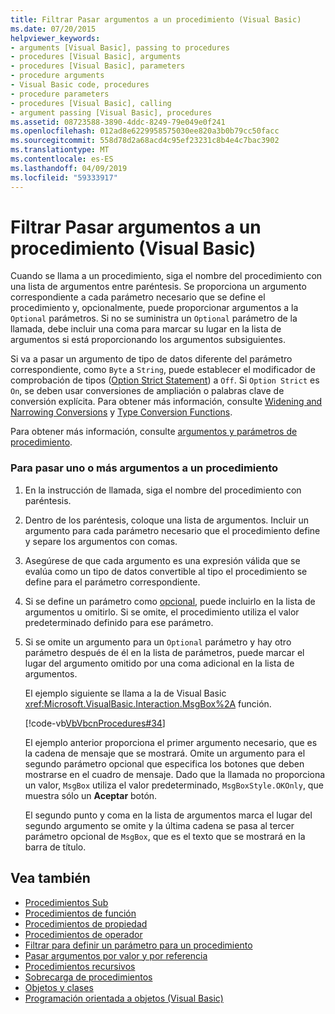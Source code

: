 ```yaml
---
title: Filtrar Pasar argumentos a un procedimiento (Visual Basic)
ms.date: 07/20/2015
helpviewer_keywords:
- arguments [Visual Basic], passing to procedures
- procedures [Visual Basic], arguments
- procedures [Visual Basic], parameters
- procedure arguments
- Visual Basic code, procedures
- procedure parameters
- procedures [Visual Basic], calling
- argument passing [Visual Basic], procedures
ms.assetid: 08723588-3890-4ddc-8249-79e049e0f241
ms.openlocfilehash: 012ad8e6229958575030ee820a3b0b79cc50facc
ms.sourcegitcommit: 558d78d2a68acd4c95ef23231c8b4e4c7bac3902
ms.translationtype: MT
ms.contentlocale: es-ES
ms.lasthandoff: 04/09/2019
ms.locfileid: "59333917"
---
```

# <a name="how-to-pass-arguments-to-a-procedure-visual-basic"></a>Filtrar Pasar argumentos a un procedimiento (Visual Basic)
Cuando se llama a un procedimiento, siga el nombre del procedimiento con una lista de argumentos entre paréntesis. Se proporciona un argumento correspondiente a cada parámetro necesario que se define el procedimiento y, opcionalmente, puede proporcionar argumentos a la `Optional` parámetros. Si no se suministra un `Optional` parámetro de la llamada, debe incluir una coma para marcar su lugar en la lista de argumentos si está proporcionando los argumentos subsiguientes.  
  
 Si va a pasar un argumento de tipo de datos diferente del parámetro correspondiente, como `Byte` a `String`, puede establecer el modificador de comprobación de tipos ([Option Strict Statement](../../../../visual-basic/language-reference/statements/option-strict-statement.md)) a `Off`. Si `Option Strict` es `On`, se deben usar conversiones de ampliación o palabras clave de conversión explícita. Para obtener más información, consulte [Widening and Narrowing Conversions](../../../../visual-basic/programming-guide/language-features/data-types/widening-and-narrowing-conversions.md) y [Type Conversion Functions](../../../../visual-basic/language-reference/functions/type-conversion-functions.md).  
  
 Para obtener más información, consulte [argumentos y parámetros de procedimiento](./procedure-parameters-and-arguments.md).  
  
### <a name="to-pass-one-or-more-arguments-to-a-procedure"></a>Para pasar uno o más argumentos a un procedimiento  
  
1. En la instrucción de llamada, siga el nombre del procedimiento con paréntesis.  
  
2. Dentro de los paréntesis, coloque una lista de argumentos. Incluir un argumento para cada parámetro necesario que el procedimiento define y separe los argumentos con comas.  
  
3. Asegúrese de que cada argumento es una expresión válida que se evalúa como un tipo de datos convertible al tipo el procedimiento se define para el parámetro correspondiente.  
  
4. Si se define un parámetro como [opcional](../../../../visual-basic/language-reference/modifiers/optional.md), puede incluirlo en la lista de argumentos u omitirlo. Si se omite, el procedimiento utiliza el valor predeterminado definido para ese parámetro.  
  
5. Si se omite un argumento para un `Optional` parámetro y hay otro parámetro después de él en la lista de parámetros, puede marcar el lugar del argumento omitido por una coma adicional en la lista de argumentos.  
  
     El ejemplo siguiente se llama a la de Visual Basic <xref:Microsoft.VisualBasic.Interaction.MsgBox%2A> función.  
  
     [!code-vb[VbVbcnProcedures#34](~/samples/snippets/visualbasic/VS_Snippets_VBCSharp/VbVbcnProcedures/VB/Class1.vb#34)]  
  
     El ejemplo anterior proporciona el primer argumento necesario, que es la cadena de mensaje que se mostrará. Omite un argumento para el segundo parámetro opcional que especifica los botones que deben mostrarse en el cuadro de mensaje. Dado que la llamada no proporciona un valor, `MsgBox` utiliza el valor predeterminado, `MsgBoxStyle.OKOnly`, que muestra sólo un **Aceptar** botón.  
  
     El segundo punto y coma en la lista de argumentos marca el lugar del segundo argumento se omite y la última cadena se pasa al tercer parámetro opcional de `MsgBox`, que es el texto que se mostrará en la barra de título.  
  
## <a name="see-also"></a>Vea también

- [Procedimientos Sub](./sub-procedures.md)
- [Procedimientos de función](./function-procedures.md)
- [Procedimientos de propiedad](./property-procedures.md)
- [Procedimientos de operador](./operator-procedures.md)
- [Filtrar para definir un parámetro para un procedimiento](./how-to-define-a-parameter-for-a-procedure.md)
- [Pasar argumentos por valor y por referencia](./passing-arguments-by-value-and-by-reference.md)
- [Procedimientos recursivos](./recursive-procedures.md)
- [Sobrecarga de procedimientos](./procedure-overloading.md)
- [Objetos y clases](../../../../visual-basic/programming-guide/language-features/objects-and-classes/index.md)
- [Programación orientada a objetos (Visual Basic)](../../concepts/object-oriented-programming.md)
